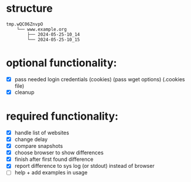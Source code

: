# structure
```
tmp.wQC06ZnvpO
    └── www.example.org
        ├── 2024-05-25-10_14
        └── 2024-05-25-10_15
```

# optional functionality: 
- [x] pass needed login credentials (cookies) (pass wget options) (.cookies file)
- [x] cleanup

# required functionality:
- [x] handle list of websites
- [x] change delay
- [x] compare snapshots
- [x] choose browser to show differences
- [x] finish after first found difference
- [x] report difference to sys log (or stdout) instead of browser
- [ ] help + add examples in usage